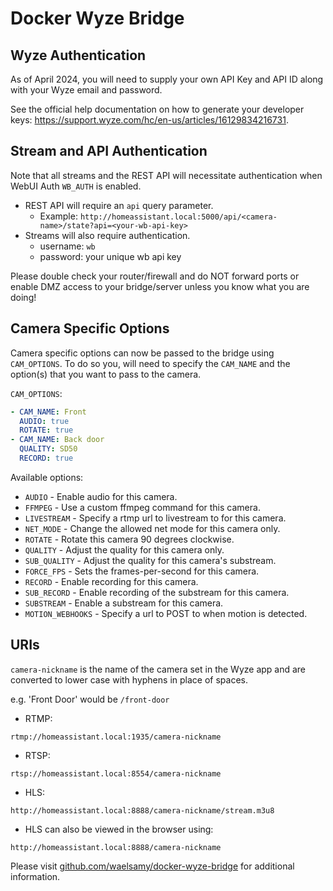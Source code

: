 # Docker Wyze Bridge

## Wyze Authentication

As of April 2024, you will need to supply your own API Key and API ID along with your Wyze email and password. 

See the official help documentation on how to generate your developer keys: https://support.wyze.com/hc/en-us/articles/16129834216731.

## Stream and API Authentication

Note that all streams and the REST API will necessitate authentication when WebUI Auth `WB_AUTH` is enabled.

- REST API will require an `api` query parameter. 
  - Example:  `http://homeassistant.local:5000/api/<camera-name>/state?api=<your-wb-api-key>`
- Streams will also require authentication.
  - username: `wb`
  - password: your unique wb api key

Please double check your router/firewall and do NOT forward ports or enable DMZ access to your bridge/server unless you know what you are doing!


## Camera Specific Options

Camera specific options can now be passed to the bridge using `CAM_OPTIONS`. To do so you, will need to specify the `CAM_NAME` and the option(s) that you want to pass to the camera.

`CAM_OPTIONS`:

```YAML
- CAM_NAME: Front
  AUDIO: true
  ROTATE: true
- CAM_NAME: Back door
  QUALITY: SD50
  RECORD: true
```

Available options:

- `AUDIO` - Enable audio for this camera.
- `FFMPEG` - Use a custom ffmpeg command for this camera.
- `LIVESTREAM` - Specify a rtmp url to livestream to for this camera.
- `NET_MODE` - Change the allowed net mode for this camera only.
- `ROTATE` - Rotate this camera 90 degrees clockwise.
- `QUALITY` - Adjust the quality for this camera only.
- `SUB_QUALITY` - Adjust the quality for this camera's substream.
- `FORCE_FPS` - Sets the frames-per-second for this camera.
- `RECORD` - Enable recording for this camera.
- `SUB_RECORD` - Enable recording of the substream for this camera.
- `SUBSTREAM` - Enable a substream for this camera.
- `MOTION_WEBHOOKS` - Specify a url to POST to when motion is detected.

## URIs

`camera-nickname` is the name of the camera set in the Wyze app and are converted to lower case with hyphens in place of spaces.

e.g. 'Front Door' would be `/front-door`

- RTMP:

```
rtmp://homeassistant.local:1935/camera-nickname
```

- RTSP:

```
rtsp://homeassistant.local:8554/camera-nickname
```

- HLS:

```
http://homeassistant.local:8888/camera-nickname/stream.m3u8
```

- HLS can also be viewed in the browser using:

```
http://homeassistant.local:8888/camera-nickname
```

Please visit [github.com/waelsamy/docker-wyze-bridge](https://github.com/waelsamy/docker-wyze-bridge) for additional information.
